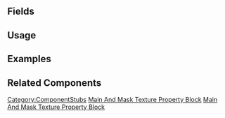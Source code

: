 <languages></languages> <translate>

## Fields

## Usage

## Examples

## Related Components

</translate>

[Category:ComponentStubs](Category:ComponentStubs "wikilink") [Main And
Mask Texture Property
Block](Category:Components{{#translation:}} "wikilink") [Main And Mask
Texture Property
Block](Category:Components:Assets:Material_Property_Blocks{{#translation:}} "wikilink")